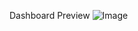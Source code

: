 Dashboard Preview
![Image](https://github.com/user-attachments/assets/0dbd2ed4-474a-4fa4-a1a0-bf47cfa904da)
